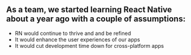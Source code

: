 ## As a team, we started learning React Native about a year ago with a couple of assumptions:
* RN would continue to thrive and and be refined
* It would enhance the user experiences of our apps
* It would cut development time down for cross-platform apps

